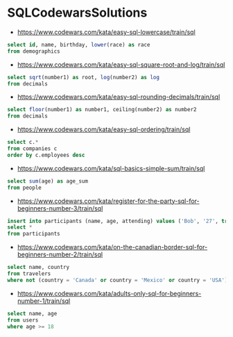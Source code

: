 # SQLCodewarsSolutions

* https://www.codewars.com/kata/easy-sql-lowercase/train/sql

```SQL
select id, name, birthday, lower(race) as race
from demographics
```

* https://www.codewars.com/kata/easy-sql-square-root-and-log/train/sql

```SQL
select sqrt(number1) as root, log(number2) as log
from decimals
```

* https://www.codewars.com/kata/easy-sql-rounding-decimals/train/sql

```SQL
select floor(number1) as number1, ceiling(number2) as number2
from decimals
```

* https://www.codewars.com/kata/easy-sql-ordering/train/sql

```SQL
select c.*
from companies c
order by c.employees desc
```

* https://www.codewars.com/kata/sql-basics-simple-sum/train/sql

```SQL
select sum(age) as age_sum
from people
```

* https://www.codewars.com/kata/register-for-the-party-sql-for-beginners-number-3/train/sql

```SQL
insert into participants (name, age, attending) values ('Bob', '27', true);
select *
from participants
```

* https://www.codewars.com/kata/on-the-canadian-border-sql-for-beginners-number-2/train/sql

```SQL
select name, country
from travelers
where not (country = 'Canada' or country = 'Mexico' or country = 'USA')
```

* https://www.codewars.com/kata/adults-only-sql-for-beginners-number-1/train/sql

```SQL
select name, age
from users
where age >= 18
```